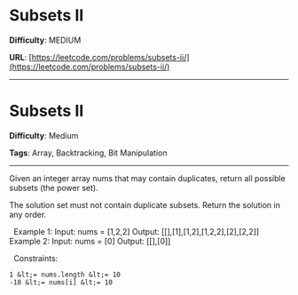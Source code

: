 # Subsets II

**Difficulty**: MEDIUM

**URL**: [https://leetcode.com/problems/subsets-ii/](https://leetcode.com/problems/subsets-ii/)

---

# Subsets II

**Difficulty**: Medium

**Tags**: Array, Backtracking, Bit Manipulation

---

Given an integer array nums that may contain duplicates, return all possible subsets (the power set).

The solution set must not contain duplicate subsets. Return the solution in any order.

&nbsp;
Example 1:
Input: nums = [1,2,2]
Output: [[],[1],[1,2],[1,2,2],[2],[2,2]]
Example 2:
Input: nums = [0]
Output: [[],[0]]

&nbsp;
Constraints:


	1 &lt;= nums.length &lt;= 10
	-10 &lt;= nums[i] &lt;= 10



